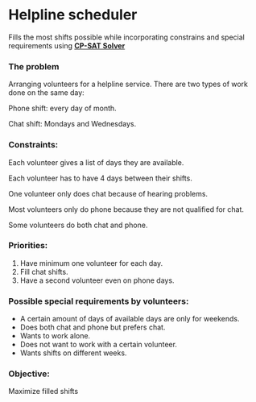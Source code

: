 # Helpline scheduler
Fills the most shifts possible while incorporating constrains and special requirements using **[CP-SAT Solver](https://developers.google.com/optimization/cp/cp_solver)**

### The problem
Arranging volunteers for a helpline service. There are two types of work done on the same day:

Phone shift: every day of month.

Chat shift: Mondays and Wednesdays.

### Constraints:
Each volunteer gives a list of days they are available.

Each volunteer has to have 4 days between their shifts.

One volunteer only does chat because of hearing problems.

Most volunteers only do phone because they are not qualified for chat.

Some volunteers do both chat and phone.

### Priorities:
1. Have minimum one volunteer for each day.
2. Fill chat shifts.
3. Have a second volunteer even on phone days.

### Possible special requirements by volunteers:
 - A certain amount of days of available days are only for weekends.
 - Does both chat and phone but prefers chat.
 - Wants to work alone.
 - Does not want to work with a certain volunteer.
 - Wants shifts on different weeks.

### Objective:
 Maximize filled shifts
